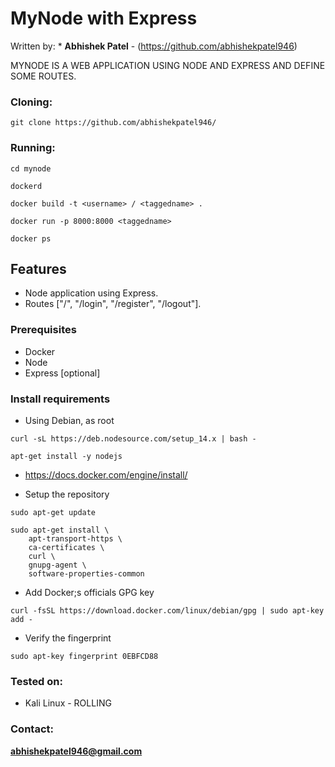 # MyNode with Express

Written by: * **Abhishek Patel** - (https://github.com/abhishekpatel946)

MYNODE IS A WEB APPLICATION USING NODE AND EXPRESS AND DEFINE SOME ROUTES.

### Cloning:
```
git clone https://github.com/abhishekpatel946/
```

### Running:
```
cd mynode
```

```
dockerd
```

```
docker build -t <username> / <taggedname> . 
```

```
docker run -p 8000:8000 <taggedname>
```

```
docker ps
```

## Features 

- Node application using Express.
- Routes ["/", "/login", "/register", "/logout"].

### Prerequisites

* Docker
* Node
* Express [optional]

### Install requirements

* Using Debian, as root
```
curl -sL https://deb.nodesource.com/setup_14.x | bash -
```

```
apt-get install -y nodejs
```


* https://docs.docker.com/engine/install/

* Setup the repository

```
sudo apt-get update
```

```
sudo apt-get install \
    apt-transport-https \
    ca-certificates \
    curl \
    gnupg-agent \
    software-properties-common
```

* Add Docker;s officials GPG key
```
curl -fsSL https://download.docker.com/linux/debian/gpg | sudo apt-key add -
```

* Verify the fingerprint

```
sudo apt-key fingerprint 0EBFCD88
```


### Tested on:

+ Kali Linux - ROLLING



### Contact:
**abhishekpatel946@gmail.com**
